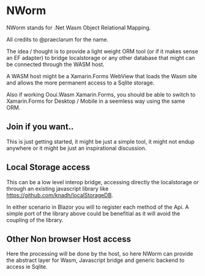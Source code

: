 # NWorm

NWorm stands for .Net Wasm Object Relational Mapping.

All credits to @praeclarum for the name.

The idea / thought is to provide a light weight ORM tool (or if it makes sense an EF adapter) to bridge localstorage or any other database that might can be connected through the WASM host.

A WASM host might be a Xamarin.Forms WebView that loads the Wasm site and allows the more permanent access to a Sqlite storage.

Also if working Ooui.Wasm Xamarin.Forms, you should be able to switch to Xamarin.Forms for Desktop / Mobile in a seemless way using the same ORM.

## Join if you want.. 

This is just getting started, it might be just a simple tool, it might not endup anywhere or it might be just an inspirational discussion.

## Local Storage access

This can be a low level interop bridge, accessing directly the localstorage or through an existing javascript library like https://github.com/knadh/localStorageDB.

In either scenario in Blazor you will to register each method of the Api. A simple port of the library above could be benefitial as it will avoid the coupling of the library.

## Other Non browser Host access
Here the processing will be done by the host, so here NWorm can provide the abstract layer for Wasm, Javascript bridge and generic backend to access ie Sqlite.

